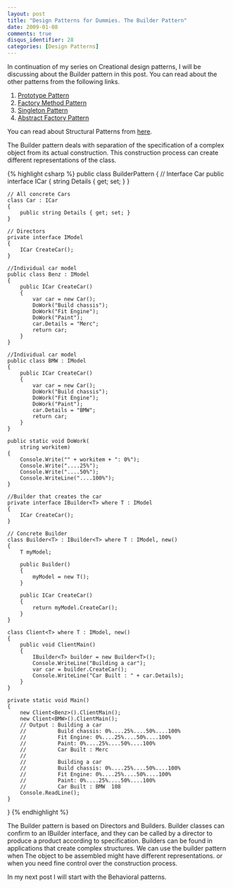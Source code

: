 ```yaml
---
layout: post
title: "Design Patterns for Dummies. The Builder Pattern"
date: 2009-01-08
comments: true
disqus_identifier: 28
categories: [Design Patterns]
---
```

In continuation of my series on Creational design patterns, I will be
discussing about the Builder pattern in this post. You can read about
the other patterns from the following links.

1.  [Prototype
    Pattern](/2008/12/15/Design-Patterns-For-Dummies.-The-Prototype-Pattern/)
2.  [Factory Method
    Pattern](/2008/12/18/Design-Patterns-For-Dummies.-The-Factory-Method-Pattern/)
3.  [Singleton
    Pattern](/2008/12/22/Design-Patterns-for-Dummies.-The-Singleton-Pattern/)
4.  [Abstract Factory
    Pattern](/2009/01/05/Design-Patterns-for-Dummies.-The-Abstract-Factory-Pattern/)

You can read about Structural Patterns from
[here](/2008/12/15/Structural-Design-Patterns/).

The Builder pattern deals with separation of the specification of a
complex object from its actual construction. This construction process
can create different representations of the class.

{% highlight csharp %}
public class BuilderPattern
{
    // Interface Car
    public interface ICar
    {
        string Details { get; set; }
    }

    // All concrete Cars
    class Car : ICar
    {
        public string Details { get; set; }
    }

    // Directors
    private interface IModel
    {
        ICar CreateCar();
    }

    //Individual car model
    public class Benz : IModel
    {
        public ICar CreateCar()
        {
            var car = new Car();
            DoWork("Build chassis");
            DoWork("Fit Engine");
            DoWork("Paint");
            car.Details = "Merc";
            return car;
        }
    }

    //Individual car model
    public class BMW : IModel
    {
        public ICar CreateCar()
        {
            var car = new Car();
            DoWork("Build chassis");
            DoWork("Fit Engine");
            DoWork("Paint");
            car.Details = "BMW";
            return car;
        }
    }

    public static void DoWork(
        string workitem)
    {
        Console.Write("" + workitem + ": 0%");
        Console.Write("....25%");
        Console.Write("....50%");
        Console.WriteLine("....100%");
    }

    //Builder that creates the car
    private interface IBuilder<T> where T : IModel
    {
        ICar CreateCar();
    }

    // Concrete Builder
    class Builder<T> : IBuilder<T> where T : IModel, new()
    {
        T myModel;

        public Builder()
        {
            myModel = new T();
        }

        public ICar CreateCar()
        {
            return myModel.CreateCar();
        }
    }

    class Client<T> where T : IModel, new()
    {
        public void ClientMain()
        {
            IBuilder<T> builder = new Builder<T>();
            Console.WriteLine("Building a car");
            var car = builder.CreateCar();
            Console.WriteLine("Car Built : " + car.Details);
        }
    }

    private static void Main()
    {
        new Client<Benz>().ClientMain();
        new Client<BMW>().ClientMain();
        // Output : Building a car
        //          Build chassis: 0%....25%....50%....100%
        //          Fit Engine: 0%....25%....50%....100%  
        //          Paint: 0%....25%....50%....100%  
        //          Car Built : Merc
        //
        //          Building a car
        //          Build chassis: 0%....25%....50%....100%
        //          Fit Engine: 0%....25%....50%....100%
        //          Paint: 0%....25%....50%....100%
        //          Car Built : BMW  108
        Console.ReadLine();
    }
}
{% endhighlight %}

The Builder pattern is based on Directors and Builders. Builder classes
can confirm to an IBuilder interface, and they can be called by a
director to produce a product according to specification. Builders can
be found in applications that create complex structures. We can use the
builder pattern when The object to be assembled might have different
representations. or when you need fine control over the construction
process.

In my next post I will start with the Behavioral patterns.

